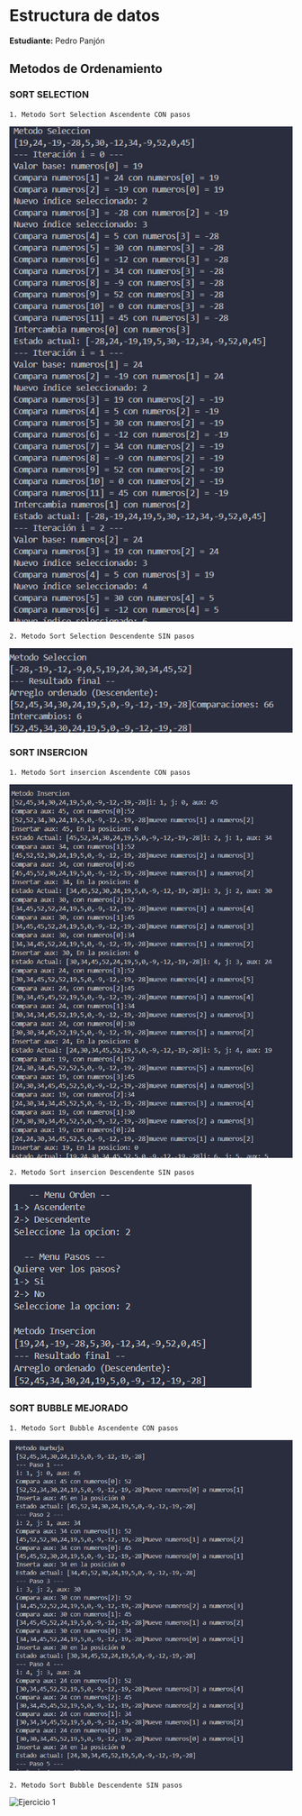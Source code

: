 # Estructura de datos

**Estudiante:** Pedro Panjón

## Metodos de Ordenamiento

### SORT SELECTION

    1. Metodo Sort Selection Ascendente CON pasos
![Ejercicio 2](Assets/seleccionAscePasos.png)

    2. Metodo Sort Selection Descendente SIN pasos
![Ejercicio 2](Assets/seleccionDesceNoPasos.png)


### SORT INSERCION

    1. Metodo Sort insercion Ascendente CON pasos
![Ejercicio 2](Assets/insercionAscePasos.png)
    
    2. Metodo Sort insercion Descendente SIN pasos
![Ejercicio 2](Assets/insercionDesceNoPasos.png)

### SORT BUBBLE MEJORADO 

    1. Metodo Sort Bubble Ascendente CON pasos
![Ejercicio 1](Assets/burbujaAscePasos.png)

    2. Metodo Sort Bubble Descendente SIN pasos
![Ejercicio 1](Assets/burbujaDesceNoPasos.png.png) 
